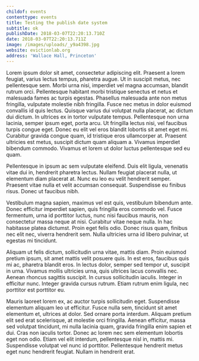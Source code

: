 ```yaml
---
childof: events
contenttype: events
title: Testing the publish date system
subtitle: ok
publishDate: 2018-03-07T22:20:13.710Z
date: 2018-03-07T22:20:13.711Z
image: /images/uploads/_y9a4398.jpg
website: evictionlab.org
address: 'Wallace Hall, Princeton'
---
```

Lorem ipsum dolor sit amet, consectetur adipiscing elit. Praesent a lorem feugiat, varius lectus tempus, pharetra augue. Ut in suscipit metus, nec pellentesque sem. Morbi urna nisi, imperdiet vel magna accumsan, blandit rutrum orci. Pellentesque habitant morbi tristique senectus et netus et malesuada fames ac turpis egestas. Phasellus malesuada ante non metus fringilla, vulputate molestie nibh fringilla. Fusce nec metus in dolor euismod convallis id quis lectus. Quisque varius dui volutpat nulla placerat, ac dictum dui dictum. In ultrices ex in tortor vulputate tempus. Pellentesque non urna lacinia, semper ipsum eget, porta arcu. Ut fringilla lectus nisi, vel faucibus turpis congue eget. Donec eu elit vel eros blandit lobortis sit amet eget mi. Curabitur gravida congue quam, id tristique eros ullamcorper at. Praesent ultricies est metus, suscipit dictum quam aliquam a. Vivamus imperdiet bibendum commodo. Vivamus et lorem ut dolor luctus pellentesque sed eu quam.



Pellentesque in ipsum ac sem vulputate eleifend. Duis elit ligula, venenatis vitae dui in, hendrerit pharetra lectus. Nullam feugiat placerat nulla, ut elementum diam placerat at. Nunc eu leo eu velit hendrerit semper. Praesent vitae nulla et velit accumsan consequat. Suspendisse eu finibus risus. Donec ut faucibus nibh.



Vestibulum magna sapien, maximus vel est quis, vestibulum bibendum ante. Donec efficitur imperdiet sapien, quis fringilla eros commodo vel. Fusce fermentum, urna id porttitor luctus, nunc nisi faucibus mauris, non consectetur massa neque at nisi. Curabitur vitae neque nulla. In hac habitasse platea dictumst. Proin eget felis odio. Donec risus quam, finibus nec elit nec, viverra hendrerit sem. Nulla ultricies urna id libero pulvinar, ut egestas mi tincidunt.



Aliquam ut felis dictum, sollicitudin urna vitae, mattis diam. Proin euismod pretium ipsum, sit amet mattis velit posuere quis. In est eros, faucibus quis mi ac, pharetra blandit eros. In lectus dolor, semper sed tempor ut, suscipit in urna. Vivamus mollis ultricies urna, quis ultrices lacus convallis nec. Aenean rhoncus sagittis suscipit. In cursus sollicitudin iaculis. Integer in efficitur nunc. Integer gravida cursus rutrum. Etiam rutrum enim ligula, nec porttitor est porttitor eu.



Mauris laoreet lorem ex, ac auctor turpis sollicitudin eget. Suspendisse elementum aliquam leo ut efficitur. Fusce nulla sem, tincidunt sit amet elementum et, ultrices at dolor. Sed ornare porta interdum. Aliquam pretium elit sed erat scelerisque, at molestie orci fringilla. Aenean efficitur, massa sed volutpat tincidunt, mi nulla lacinia quam, gravida fringilla enim sapien et dui. Cras non iaculis tortor. Donec ac lorem nec sem elementum lobortis eget non odio. Etiam vel elit interdum, pellentesque nisl in, mattis mi. Suspendisse volutpat vel nunc id porttitor. Pellentesque hendrerit metus eget nunc hendrerit feugiat. Nullam in hendrerit erat.
